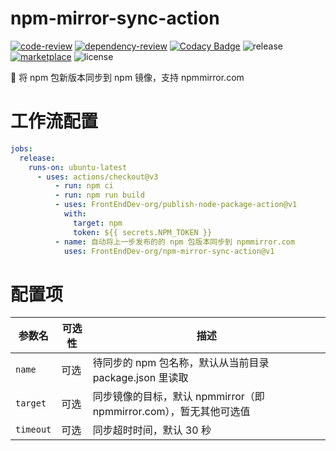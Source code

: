 # npm-mirror-sync-action

[![code-review](https://github.com/FrontEndDev-org/npm-mirror-sync-action/actions/workflows/code-review.yml/badge.svg)](https://github.com/FrontEndDev-org/npm-mirror-sync-action/actions/workflows/code-review.yml)
[![dependency-review](https://github.com/FrontEndDev-org/npm-mirror-sync-action/actions/workflows/dependency-review.yml/badge.svg)](https://github.com/FrontEndDev-org/npm-mirror-sync-action/actions/workflows/dependency-review.yml)
[![Codacy Badge](https://app.codacy.com/project/badge/Grade/e2124e485dbd406a9dd2678e69822a55)](https://app.codacy.com/gh/FrontEndDev-org/npm-mirror-sync-action/dashboard?utm_source=gh&utm_medium=referral&utm_content=&utm_campaign=Badge_grade)
![release](https://img.shields.io/github/v/release/FrontEndDev-org/npm-mirror-sync-action)
[![marketplace](https://img.shields.io/badge/marketplace-publish--node--package--action-blueviolet)](https://github.com/marketplace/actions/npm-mirror-sync-action)
![license](https://img.shields.io/github/license/FrontEndDev-org/npm-mirror-sync-action)

🔄 将 npm 包新版本同步到 npm 镜像，支持 npmmirror.com

# 工作流配置

```yaml
jobs:
  release:
    runs-on: ubuntu-latest
      - uses: actions/checkout@v3
          - run: npm ci
          - run: npm run build
          - uses: FrontEndDev-org/publish-node-package-action@v1
            with:
              target: npm
              token: ${{ secrets.NPM_TOKEN }}
          - name: 自动将上一步发布的的 npm 包版本同步到 npmmirror.com
            uses: FrontEndDev-org/npm-mirror-sync-action@v1
```

# 配置项

| 参数名    | 可选性 | 描述                                                               |
| --------- | ------ | ------------------------------------------------------------------ |
| `name`    | 可选   | 待同步的 npm 包名称，默认从当前目录 package.json 里读取            |
| `target`  | 可选   | 同步镜像的目标，默认 npmmirror（即 npmmirror.com），暂无其他可选值 |
| `timeout` | 可选   | 同步超时时间，默认 30 秒                                           |
